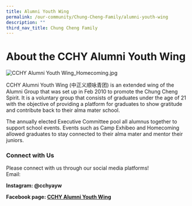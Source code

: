 ```yaml
---
title: Alumni Youth Wing
permalink: /our-community/Chung-Cheng-Family/alumni-youth-wing
description: ""
third_nav_title: Chung Cheng Family
---
```

# **About the CCHY Alumni Youth Wing**

![CCHY Alumni Youth Wing_Homecoming.jpg](https://chungchenghighyishun.moe.edu.sg/qql/slot/u496/2019/Our%20Community/Chung%20Cheng%20Family/Alumni%20Youth%20Wing/CCHY%20Alumni%20Youth%20Wing_Homecoming.jpg)

CCHY Alumni Youth Wing (中正义顺咏青团) is an extended wing of the Alumni Group that was set up in Feb 2010 to promote the Chung Cheng Spirit. It is a voluntary group that consists of graduates under the age of 21 with the objective of providing a platform for graduates to show gratitude and contribute back to their alma mater school.

The annually elected Executive Committee pool all alumnus together to support school events. Events such as Camp Exhibeo and Homecoming allowed graduates to stay connected to their alma mater and mentor their juniors.

### Connect with Us

Please connect with us through our social media platforms!  
Email: 
  

**Instagram: @cchyayw**

**Facebook page: [CCHY Alumni Youth Wing](https://www.facebook.com/aywcchy/)**
